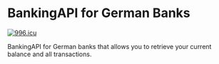 # BankingAPI for German Banks
[![996.icu](https://img.shields.io/badge/link-996.icu-red.svg)](https://996.icu)

BankingAPI for German banks that allows you to retrieve your current balance and all transactions.